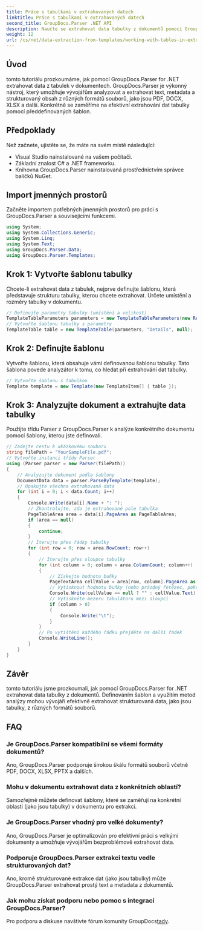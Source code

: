 ```yaml
---
title: Práce s tabulkami v extrahovaných datech
linktitle: Práce s tabulkami v extrahovaných datech
second_title: GroupDocs.Parser .NET API
description: Naučte se extrahovat data tabulky z dokumentů pomocí GroupDocs.Parser for .NET. Efektivně analyzujte strukturovaný obsah pomocí předdefinovaných šablon.
weight: 12
url: /cs/net/data-extraction-from-templates/working-with-tables-in-extracted-data/
---
```

## Úvod
tomto tutoriálu prozkoumáme, jak pomocí GroupDocs.Parser for .NET extrahovat data z tabulek v dokumentech. GroupDocs.Parser je výkonný nástroj, který umožňuje vývojářům analyzovat a extrahovat text, metadata a strukturovaný obsah z různých formátů souborů, jako jsou PDF, DOCX, XLSX a další. Konkrétně se zaměříme na efektivní extrahování dat tabulky pomocí předdefinovaných šablon.
## Předpoklady
Než začnete, ujistěte se, že máte na svém místě následující:
- Visual Studio nainstalované na vašem počítači.
- Základní znalost C# a .NET frameworku.
- Knihovna GroupDocs.Parser nainstalovaná prostřednictvím správce balíčků NuGet.

## Import jmenných prostorů
Začněte importem potřebných jmenných prostorů pro práci s GroupDocs.Parser a souvisejícími funkcemi.
```csharp
using System;
using System.Collections.Generic;
using System.Linq;
using System.Text;
using GroupDocs.Parser.Data;
using GroupDocs.Parser.Templates;
```
## Krok 1: Vytvořte šablonu tabulky
Chcete-li extrahovat data z tabulek, nejprve definujte šablonu, která představuje strukturu tabulky, kterou chcete extrahovat. Určete umístění a rozměry tabulky v dokumentu.
```csharp
// Definujte parametry tabulky (umístění a velikost)
TemplateTableParameters parameters = new TemplateTableParameters(new Rectangle(new Point(35, 320), new Size(530, 55)), null);
// Vytvořte šablonu tabulky s parametry
TemplateTable table = new TemplateTable(parameters, "Details", null);
```
## Krok 2: Definujte šablonu
Vytvořte šablonu, která obsahuje vámi definovanou šablonu tabulky. Tato šablona povede analyzátor k tomu, co hledat při extrahování dat tabulky.
```csharp
// Vytvořte šablonu s tabulkou
Template template = new Template(new TemplateItem[] { table });
```
## Krok 3: Analyzujte dokument a extrahujte data tabulky
Použijte třídu Parser z GroupDocs.Parser k analýze konkrétního dokumentu pomocí šablony, kterou jste definovali.
```csharp
// Zadejte cestu k ukázkovému souboru
string filePath = "YourSampleFile.pdf";
// Vytvořte instanci třídy Parser
using (Parser parser = new Parser(filePath))
{
    // Analyzujte dokument podle šablony
    DocumentData data = parser.ParseByTemplate(template);
    // Opakujte všechna extrahovaná data
    for (int i = 0; i < data.Count; i++)
    {
        Console.Write(data[i].Name + ": ");
        // Zkontrolujte, zda je extrahované pole tabulka
        PageTableArea area = data[i].PageArea as PageTableArea;
        if (area == null)
        {
            continue;
        }
        // Iterujte přes řádky tabulky
        for (int row = 0; row < area.RowCount; row++)
        {
            // Iterujte přes sloupce tabulky
            for (int column = 0; column < area.ColumnCount; column++)
            {
                // Získejte hodnotu buňky
                PageTextArea cellValue = area[row, column].PageArea as PageTextArea;
                // Vytisknout hodnotu buňky (nebo prázdný řetězec, pokud je null)
                Console.Write(cellValue == null ? "" : cellValue.Text);
                // Vytiskněte mezeru tabulátoru mezi sloupci
                if (column > 0)
                {
                    Console.Write("\t");
                }
            }
            // Po vytištění každého řádku přejděte na další řádek
            Console.WriteLine();
        }
    }
}
```

## Závěr
tomto tutoriálu jsme prozkoumali, jak pomocí GroupDocs.Parser for .NET extrahovat data tabulky z dokumentů. Definováním šablon a využitím metod analýzy mohou vývojáři efektivně extrahovat strukturovaná data, jako jsou tabulky, z různých formátů souborů.

## FAQ
### Je GroupDocs.Parser kompatibilní se všemi formáty dokumentů?
Ano, GroupDocs.Parser podporuje širokou škálu formátů souborů včetně PDF, DOCX, XLSX, PPTX a dalších.
### Mohu v dokumentu extrahovat data z konkrétních oblastí?
Samozřejmě můžete definovat šablony, které se zaměřují na konkrétní oblasti (jako jsou tabulky) v dokumentu pro extrakci.
### Je GroupDocs.Parser vhodný pro velké dokumenty?
Ano, GroupDocs.Parser je optimalizován pro efektivní práci s velkými dokumenty a umožňuje vývojářům bezproblémově extrahovat data.
### Podporuje GroupDocs.Parser extrakci textu vedle strukturovaných dat?
Ano, kromě strukturované extrakce dat (jako jsou tabulky) může GroupDocs.Parser extrahovat prostý text a metadata z dokumentů.
### Jak mohu získat podporu nebo pomoc s integrací GroupDocs.Parser?
 Pro podporu a diskuse navštivte fórum komunity GroupDocs[tady](https://forum.groupdocs.com/c/parser/17).